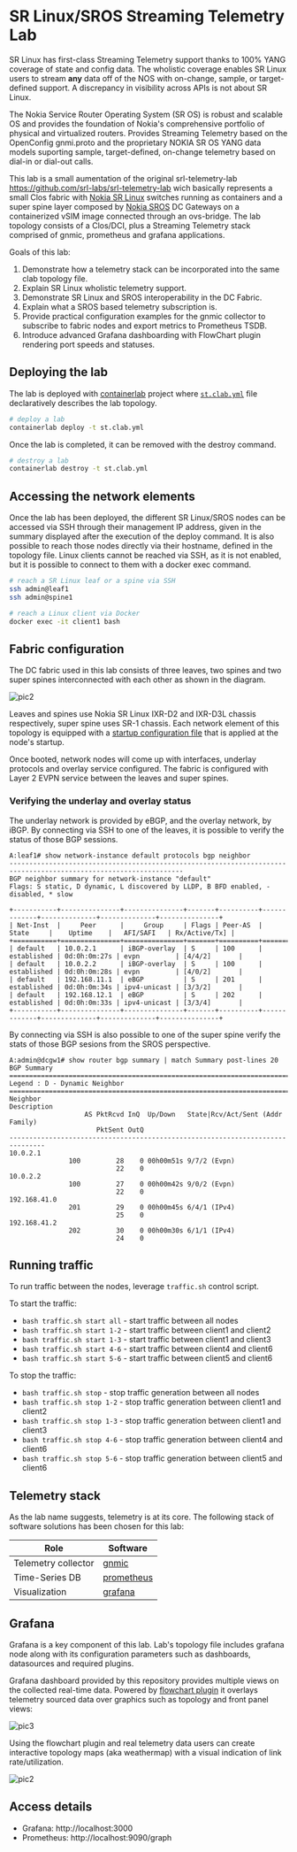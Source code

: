 # SR Linux/SROS Streaming Telemetry Lab
SR Linux has first-class Streaming Telemetry support thanks to 100% YANG coverage of state and config data. The wholistic coverage enables SR Linux users to stream **any** data off of the NOS with on-change, sample, or target-defined support. A discrepancy in visibility across APIs is not about SR Linux.

The Nokia Service Router Operating System (SR OS) is robust and scalable OS and provides the foundation of Nokia's comprehensive portfolio of physical and virtualized routers. Provides Streaming Telemetry based on the OpenConfig gnmi.proto and the proprietary NOKIA SR OS YANG data models suporting sample, target-defined, on-change telemetry based on dial-in or dial-out calls.

This lab is a small aumentation of the original srl-telemetry-lab https://github.com/srl-labs/srl-telemetry-lab wich basically represents a small Clos fabric with [Nokia SR Linux](https://learn.srlinux.dev/) switches running as containers and a super spine layer composed by [Nokia SROS](https://www.nokia.com/networks/technologies/service-router-operating-system/) DC Gateways on a containerized vSIM image connected through an ovs-bridge. The lab topology consists of a Clos/DCI, plus a Streaming Telemetry stack comprised of gnmic, prometheus and grafana applications.


Goals of this lab:

1. Demonstrate how a telemetry stack can be incorporated into the same clab topology file.
2. Explain SR Linux wholistic telemetry support.
3. Demonstrate SR Linux and SROS interoperability in the DC Fabric.
4. Explain what a SROS based telemetry subscription is. 
5. Provide practical configuration examples for the gnmic collector to subscribe to fabric nodes and export metrics to Prometheus TSDB.
6. Introduce advanced Grafana dashboarding with FlowChart plugin rendering port speeds and statuses.

## Deploying the lab
The lab is deployed with [containerlab](https://containerlab.dev) project where [`st.clab.yml`](st.clab.yml) file declaratively describes the lab topology.

```bash
# deploy a lab
containerlab deploy -t st.clab.yml
```

Once the lab is completed, it can be removed with the destroy command.

```bash
# destroy a lab
containerlab destroy -t st.clab.yml
```

## Accessing the network elements
Once the lab has been deployed, the different SR Linux/SROS nodes can be accessed via SSH through their management IP address, given in the summary displayed after the execution of the deploy command. It is also possible to reach those nodes directly via their hostname, defined in the topology file. Linux clients cannot be reached via SSH, as it is not enabled, but it is possible to connect to them with a docker exec command.

```bash
# reach a SR Linux leaf or a spine via SSH
ssh admin@leaf1
ssh admin@spine1

# reach a Linux client via Docker
docker exec -it client1 bash
```

## Fabric configuration
The DC fabric used in this lab consists of three leaves, two spines and two super spines interconnected with each other as shown in the diagram.

![pic2](https://gitlabe2.ext.net.nokia.com/mpaz/srl-sros-telemetry-lab/-/wikis/uploads/eb96276f3f8b1a10882fc185c8393dfe/clos-topology.JPG)

Leaves and spines use Nokia SR Linux IXR-D2 and IXR-D3L chassis respectively, super spine uses SR-1 chassis. Each network element of this topology is equipped with a [startup configuration file](configs/fabric/) that is applied at the node's startup.

Once booted, network nodes will come up with interfaces, underlay protocols and overlay service configured. The fabric is configured with Layer 2 EVPN service between the leaves and super spines.

### Verifying the underlay and overlay status
The underlay network is provided by eBGP, and the overlay network, by iBGP. By connecting via SSH to one of the leaves, it is possible to verify the status of those BGP sessions.

```
A:leaf1# show network-instance default protocols bgp neighbor
------------------------------------------------------------------------------------------------------------------
BGP neighbor summary for network-instance "default"
Flags: S static, D dynamic, L discovered by LLDP, B BFD enabled, - disabled, * slow

+-----------+---------------+---------------+-------+----------+-------------+--------------+--------------+---------------+
| Net-Inst  |     Peer      |     Group     | Flags | Peer-AS  |   State     |    Uptime    |   AFI/SAFI   | Rx/Active/Tx] |
+===========+===============+===============+=======+==========+=============+==============+==============+===============+
| default   | 10.0.2.1      | iBGP-overlay  | S     | 100      | established | 0d:0h:0m:27s | evpn         | [4/4/2]       |
| default   | 10.0.2.2      | iBGP-overlay  | S     | 100      | established | 0d:0h:0m:28s | evpn         | [4/0/2]       |
| default   | 192.168.11.1  | eBGP          | S     | 201      | established | 0d:0h:0m:34s | ipv4-unicast | [3/3/2]       |
| default   | 192.168.12.1  | eBGP          | S     | 202      | established | 0d:0h:0m:33s | ipv4-unicast | [3/3/4]       |
+-----------+---------------+---------------+-------+----------+-------------+--------------+--------------+---------------+
```

By connecting via SSH is also possible to one of the super spine verify the stats of those BGP sesions from the SROS perspective.

```
A:admin@dcgw1# show router bgp summary | match Summary post-lines 20
BGP Summary
===============================================================================
Legend : D - Dynamic Neighbor
===============================================================================
Neighbor
Description
                   AS PktRcvd InQ  Up/Down   State|Rcv/Act/Sent (Addr Family)
                      PktSent OutQ
-------------------------------------------------------------------------------
10.0.2.1
               100         28    0 00h00m51s 9/7/2 (Evpn)
                           22    0           
10.0.2.2
               100         27    0 00h00m42s 9/0/2 (Evpn)
                           22    0           
192.168.41.0
               201         29    0 00h00m45s 6/4/1 (IPv4)
                           25    0           
192.168.41.2
               202         30    0 00h00m30s 6/1/1 (IPv4)
                           24    0           
```

## Running traffic
To run traffic between the nodes, leverage `traffic.sh` control script.

To start the traffic:

* `bash traffic.sh start all` - start traffic between all nodes
* `bash traffic.sh start 1-2` - start traffic between client1 and client2
* `bash traffic.sh start 1-3` - start traffic between client1 and client3
* `bash traffic.sh start 4-6` - start traffic between client4 and client6
* `bash traffic.sh start 5-6` - start traffic between client5 and client6

To stop the traffic:

* `bash traffic.sh stop` - stop traffic generation between all nodes
* `bash traffic.sh stop 1-2` - stop traffic generation between client1 and client2
* `bash traffic.sh stop 1-3` - stop traffic generation between client1 and client3
* `bash traffic.sh stop 4-6` - stop traffic generation between client4 and client6
* `bash traffic.sh stop 5-6` - stop traffic generation between client5 and client6

## Telemetry stack
As the lab name suggests, telemetry is at its core. The following stack of software solutions has been chosen for this lab:

| Role                | Software                            |
| ------------------- | ----------------------------------- |
| Telemetry collector | [gnmic](https://gnmic.kmrd.dev)     |
| Time-Series DB      | [prometheus](https://prometheus.io) |
| Visualization       | [grafana](https://grafana.com)      |

## Grafana
Grafana is a key component of this lab. Lab's topology file includes grafana node along with its configuration parameters such as dashboards, datasources and required plugins.

Grafana dashboard provided by this repository provides multiple views on the collected real-time data. Powered by [flowchart plugin](https://grafana.com/grafana/plugins/agenty-flowcharting-panel/) it overlays telemetry sourced data over graphics such as topology and front panel views:

![pic3](https://gitlabe2.ext.net.nokia.com/mpaz/srl-sros-telemetry-lab/-/wikis/uploads/3f433abdedfa6db9a21c2f3e83d5f37e/srl-sros-pannel.JPG)

Using the flowchart plugin and real telemetry data users can create interactive topology maps (aka weathermap) with a visual indication of link rate/utilization.

![pic2](https://gitlabe2.ext.net.nokia.com/mpaz/srl-sros-telemetry-lab/-/wikis/uploads/b88caf62f2226db165b42cc68fb93b1a/Topology.JPG)

## Access details

* Grafana: http://localhost:3000
* Prometheus: http://localhost:9090/graph